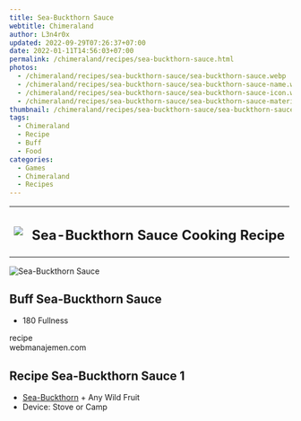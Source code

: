 ```yaml
---
title: Sea-Buckthorn Sauce
webtitle: Chimeraland
author: L3n4r0x
updated: 2022-09-29T07:26:37+07:00
date: 2022-01-11T14:56:03+07:00
permalink: /chimeraland/recipes/sea-buckthorn-sauce.html
photos:
  - /chimeraland/recipes/sea-buckthorn-sauce/sea-buckthorn-sauce.webp
  - /chimeraland/recipes/sea-buckthorn-sauce/sea-buckthorn-sauce-name.webp
  - /chimeraland/recipes/sea-buckthorn-sauce/sea-buckthorn-sauce-icon.webp
  - /chimeraland/recipes/sea-buckthorn-sauce/sea-buckthorn-sauce-material.webp
thumbnail: /chimeraland/recipes/sea-buckthorn-sauce/sea-buckthorn-sauce.webp
tags:
  - Chimeraland
  - Recipe
  - Buff
  - Food
categories:
  - Games
  - Chimeraland
  - Recipes
---
```


<section id="bootstrap-wrapper"><link rel="stylesheet" href="https://cdn.statically.io/gh/dimaslanjaka/Web-Manajemen/40ac3225/css/bootstrap-4.5-wrapper.css"/><div class="row mb-2"><div class="col-md-12 mb-2"><table class="table" id="post-info"><tbody><tr><td><img class="d-inline-block me-2" src="/chimeraland/recipes/sea-buckthorn-sauce/sea-buckthorn-sauce-icon.webp" width="auto" height="auto"/></td><td><h1 class="fs-5">Sea-Buckthorn Sauce Cooking Recipe</h1></td></tr></tbody></table></div></div><div class="card mb-2"><div class="row g-0"><div class="col-sm-4 position-relative mb-2"><img src="/chimeraland/recipes/sea-buckthorn-sauce/sea-buckthorn-sauce-material.webp" class="card-img fit-cover w-100 h-100" alt="Sea-Buckthorn Sauce" data-fancybox="true"/></div><div class="col-sm-8 mb-2"><div class="card-body"><h2 class="card-title fs-5">Buff Sea-Buckthorn Sauce</h2><div class="card-text"><ul><li>180 Fullness</li></ul></div><span class="badge rounded-pill bg-dark">recipe</span></div><div class="card-footer text-end text-muted">webmanajemen.com</div></div></div></div><div class="row mb-2"><div class="col-12 col-lg-6 recipe-item mb-2"><div class="card"><div class="card-body"><h2 class="card-title fs-5">Recipe Sea-Buckthorn Sauce 1</h2><div class="card-text"><ul><li><a class="text-decoration-none" href="/chimeraland/materials/sea-buckthorn.html">Sea-Buckthorn</a><span> + </span>Any Wild Fruit</li><li>Device: Stove or Camp</li></ul></div></div></div></div></div></section>